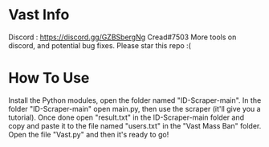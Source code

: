 # Vast Info
Discord : https://discord.gg/GZBSbergNg
Cread#7503
More tools on discord, and potential bug fixes.
Please star this repo :(

# How To Use
Install the Python modules, open the folder named "ID-Scraper-main". In the folder "ID-Scraper-main" open main.py, then use the scraper (it'll give you a tutorial).
Once done open "result.txt" in the ID-Scraper-main folder and copy and paste it to the file named "users.txt" in the "Vast Mass Ban" folder.
Open the file "Vast.py" and then it's ready to go!
